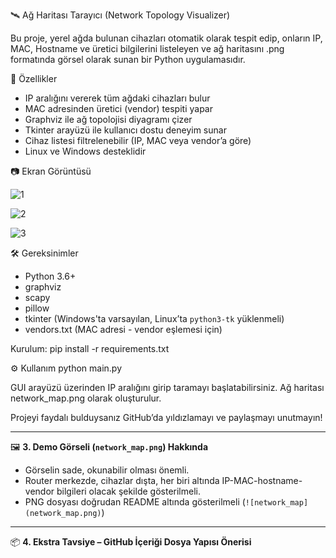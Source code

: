 🛰️ Ağ Haritası Tarayıcı (Network Topology Visualizer)

Bu proje, yerel ağda bulunan cihazları otomatik olarak tespit edip, onların IP, MAC, Hostname ve üretici bilgilerini listeleyen ve ağ haritasını .png formatında görsel olarak sunan bir Python uygulamasıdır.

🚀 Özellikler

- IP aralığını vererek tüm ağdaki cihazları bulur
- MAC adresinden üretici (vendor) tespiti yapar
- Graphviz ile ağ topolojisi diyagramı çizer
- Tkinter arayüzü ile kullanıcı dostu deneyim sunar
- Cihaz listesi filtrelenebilir (IP, MAC veya vendor’a göre)
- Linux ve Windows desteklidir

 📷 Ekran Görüntüsü


![1](https://github.com/user-attachments/assets/fe0f9297-1e5f-4b40-95dd-f230131b386d)

![2](https://github.com/user-attachments/assets/6cd5f1df-54fd-4f7f-b247-224eb3834eec)

![3](https://github.com/user-attachments/assets/d613fed1-ad80-408e-91cd-ce5c73a107ea)


🛠 Gereksinimler

- Python 3.6+
- graphviz
- scapy
- pillow
- tkinter (Windows'ta varsayılan, Linux’ta `python3-tk` yüklenmeli)
- vendors.txt (MAC adresi - vendor eşlemesi için)

Kurulum:
pip install -r requirements.txt



⚙️ Kullanım
python main.py

GUI arayüzü üzerinden IP aralığını girip taramayı başlatabilirsiniz. Ağ haritası network_map.png olarak oluşturulur.


Projeyi faydalı bulduysanız GitHub’da yıldızlamayı ve paylaşmayı unutmayın!

---

🖼️ **3. Demo Görseli (`network_map.png`) Hakkında**

- Görselin sade, okunabilir olması önemli.
- Router merkezde, cihazlar dışta, her biri altında IP-MAC-hostname-vendor bilgileri olacak şekilde gösterilmeli.
- PNG dosyası doğrudan README altında gösterilmeli (`![network_map](network_map.png)`)

---

📦 **4. Ekstra Tavsiye – GitHub İçeriği Dosya Yapısı Önerisi**
